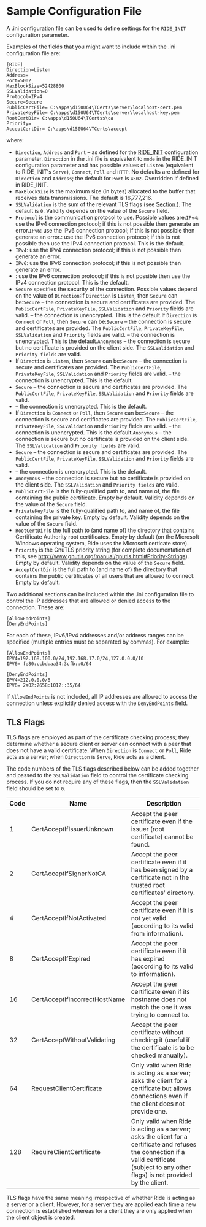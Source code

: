 # Sample Configuration File

A .ini configuration file can be used to define settings for the `RIDE_INIT` configuration parameter.

Examples of the fields that you might want to include within the .ini configuration file are:
```
[RIDE]
Direction=Listen
Address=
Port=5002
MaxBlockSize=52428800
SSLValidation=0
Protocol=IPv4
Secure=Secure
PublicCertFile= C:\apps\d150U64\TCerts\server\localhost-cert.pem
PrivateKeyFile= C:\apps\d150U64\TCerts\server\localhost-key.pem
RootCertDir= C:\apps\d150U64\TCertss\ca
Priority=
AcceptCertDir= C:\apps\d150U64\TCerts\accept
```

where:

- `Direction`, `Address` and `Port` – as defined for the [RIDE_INIT](ridespecific_language_features.md/#ride_init) configuration parameter. `Direction` in the .ini file is equivalent to `mode` in the RIDE_INIT configuration parameter and has possible values of `Listen` (equivalent to RIDE_INIT's `Serve`), `Connect`, `Poll` and `HTTP`. No defaults are defined for `Direction` and `Address`; the default for `Port` is `4502`. Overridden if defined in RIDE_INIT.
- `MaxBlockSize` is the maximum size (in bytes) allocated to the buffer that receives data transmissions. The default is 16,777,216.
- `SSLValidation` is the sum of the relevant TLS flags (see [Section ](#tls_flags)). The default is `0`. Validity depends on the value of the `Secure` field.
- `Protocol` is the communication protocol to use. Possible values are:`IPv4`: use the IPv4 connection protocol; if this is not possible then generate an error.`IPv6`: use the IPv6 connection protocol; if this is not possible then generate an error.<empty>: use the IPv6 connection protocol; if this is not possible then use the IPv4 connection protocol. This is the default.
- `IPv4`: use the IPv4 connection protocol; if this is not possible then generate an error.
- `IPv6`: use the IPv6 connection protocol; if this is not possible then generate an error.
- <empty>: use the IPv6 connection protocol; if this is not possible then use the IPv4 connection protocol. This is the default.
- `Secure` specifies the security of the connection. Possible values depend on the value of `Direction`:If `Direction` is `Listen`, then `Secure` can be:`Secure` – the connection is secure and certificates are provided. The `PublicCertFile`, `PrivateKeyFile`, `SSLValidation` and `Priority` fields are valid.<empty> – the connection is unencrypted. This is the default.If `Direction` is `Connect` or `Poll`, then `Secure` can be:`Secure` – the connection is secure and certificates are provided. The `PublicCertFile`, `PrivateKeyFile`, `SSLValidation` and `Priority` fields are valid.<empty> – the connection is unencrypted. This is the default.`Anonymous` – the connection is secure but no certificate is provided on the client side. The `SSLValidation` and `Priority fields` are valid.
- If `Direction` is `Listen`, then `Secure` can be:`Secure` – the connection is secure and certificates are provided. The `PublicCertFile`, `PrivateKeyFile`, `SSLValidation` and `Priority` fields are valid.<empty> – the connection is unencrypted. This is the default.
- `Secure` – the connection is secure and certificates are provided. The `PublicCertFile`, `PrivateKeyFile`, `SSLValidation` and `Priority` fields are valid.
- <empty> – the connection is unencrypted. This is the default.
- If `Direction` is `Connect` or `Poll`, then `Secure` can be:`Secure` – the connection is secure and certificates are provided. The `PublicCertFile`, `PrivateKeyFile`, `SSLValidation` and `Priority` fields are valid.<empty> – the connection is unencrypted. This is the default.`Anonymous` – the connection is secure but no certificate is provided on the client side. The `SSLValidation` and `Priority fields` are valid.
- `Secure` – the connection is secure and certificates are provided. The `PublicCertFile`, `PrivateKeyFile`, `SSLValidation` and `Priority` fields are valid.
- <empty> – the connection is unencrypted. This is the default.
- `Anonymous` – the connection is secure but no certificate is provided on the client side. The `SSLValidation` and `Priority fields` are valid.
- `PublicCertFile` is the fully-qualified path to, and name of, the file containing the public certificate. Empty by default. Validity depends on the value of the `Secure` field.
- `PrivateKeyFile` is the fully-qualified path to, and name of, the file containing the private key. Empty by default. Validity depends on the value of the `Secure` field.
- `RootCertDir` is the full path to (and name of) the directory that contains Certificate Authority root certificates. Empty by default (on the Microsoft Windows operating system, Ride uses the Microsoft certicate store).
- `Priority` is the GnuTLS priority string (for complete documentation of this, see http://www.gnutls.org/manual/gnutls.html#Priority-Strings). Empty by default. Validity depends on the value of the `Secure` field.
- `AcceptCertDir` is the full path to (and name of) the directory that contains the public certificates of all users that are allowed to connect. Empty by default.

Two additional sections can be included within the .ini configuration file to control the IP addresses that are allowed or denied access to the connection. These are:
```
[AllowEndPoints]
[DenyEndPoints]
```

For each of these, IPv6/IPv4 addresses and/or address ranges can be specified (multiple entries must be separated by commas). For example:
```
[AllowEndPoints]
IPV4=192.168.100.0/24,192.168.17.0/24,127.0.0.0/10
IPV6= fe80:ccbd:aa34:3cfb::0/64
```

```
[DenyEndPoints]
IPV4=212.0.0.0/8
IPV6= 2a02:2658:1012::35/64
```

If `AllowEndPoints` is not included, all IP addresses are allowed to access the connection unless explicitly denied access with the `DenyEndPoints` field.

## TLS Flags

TLS flags are employed as part of the certificate checking process; they determine whether a secure client or server can connect with a peer that does not have a valid certificate. When `Direction` is `Connect` or `Poll`, Ride acts as a server; when `Direction` is `Serve`, Ride acts as a client.

The code numbers of the TLS flags described below can be added together and passed to the `SSLValidation` field to control the certificate checking process. If you do not require any of these flags, then the `SSLValidation` field should be set to `0`.

| Code | Name | Description |
| --- | --- | --- |
| 1 | CertAcceptIfIssuerUnknown | Accept the peer certificate even if the issuer (root certificate) cannot be found. |
| 2 | CertAcceptIfSignerNotCA | Accept the peer certificate even if it has been signed by a certificate not in the trusted root certificates' directory. |
| 4 | CertAcceptIfNotActivated | Accept the peer certificate even if it is not yet valid (according to its valid from information). |
| 8 | CertAcceptIfExpired | Accept the peer certificate even if it has expired (according to its valid to information). |
| 16 | CertAcceptIfIncorrectHostName | Accept the peer certificate even if its hostname does not match the one it was trying to connect to. |
| 32 | CertAcceptWithoutValidating | Accept the peer certificate without checking it (useful if the certificate is to be checked manually). |
| 64 | RequestClientCertificate | Only valid when Ride is acting as a server; asks the client for a certificate but allows connections even if the client does not provide one. |
| 128 | RequireClientCertificate | Only valid when Ride is acting as a server; asks the client for a certificate and refuses the connection if a valid certificate (subject to any other flags) is not provided by the client. |

TLS flags have the same meaning irrespective of whether Ride is acting as a server or a client. However, for a server they are applied each time a new connection is established whereas for a client they are only applied when the client object is created.



